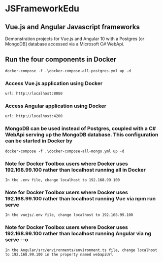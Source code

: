 # JSFrameworkEdu 
## Vue.js and Angular Javascript frameworks
Demonstration projects for Vue.js and Angular 10 with a Postgres [or MongoDB] database accessed via a Microsoft C# WebApi.

## Run the four components in Docker
```
docker-compose -f .\docker-compose-all-postgres.yml up -d
```

### Access Vue.js application using Docker
```
url: http://localhost:8080
```

### Access Angular application using Docker
```
url: http://localhost:4200
```

### MongoDB can be used instead of Postgres, coupled with a C# WebApi serving up the MongoDB database. This configuration can be started in Docker by 
```
docker-compose -f .\docker-compose-all-mongo.yml up -d
```

### Note for Docker Toolbox users where Docker uses 192.168.99.100 rather than localhost running all in Docker
```
In the .env file, change localhost to 192.168.99.100
```
### Note for Docker Toolbox users where Docker uses 192.168.99.100 rather than localhost running Vue via npm run serve
```
In the vuejs/.env file, change localhost to 192.168.99.100
```
### Note for Docker Toolbox users where Docker uses 192.168.99.100 rather than localhost running Angular via ng serve --o
```
In the Angular/src/environments/environment.ts file, change localhost to 192.168.99.100 in the property named webapiUrl
```
